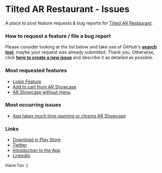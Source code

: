 # Tilted AR Restaurant - Issues

A place to post feature requests & bug reports for [Tilted AR Restaurant](https://play.google.com/store/apps/details?id=com.nishantchaudhary.tiltedarrestaurant "Download in Play Store").

### How to request a feature / file a bug report
Please consider looking at the list below and take use of GitHub's [**search tool**](https://github.com/ChaudharyNishant/TiltedARRestaurant-Issues/search?q=&state=open&type=Issues "Browse issues"), maybe your request was already submitted. Thank you. Otherwise, click [**here to create a new issue**](https://github.com/ChaudharyNishant/TiltedARRestaurant-Issues/issues/new/choose "New issue") and describe it as detailed as possible. 

### Most requested features
<ul>
  <li><a href="https://github.com/ChaudharyNishant/TiltedARRestaurant-Issues/issues/3">Login Feature</a></li>
  <li><a href="https://github.com/ChaudharyNishant/TiltedARRestaurant-Issues/issues/4">Add to cart from AR Showcase</a></li>
  <li><a href="https://github.com/ChaudharyNishant/TiltedARRestaurant-Issues/issues/5">AR Showcase without menu</a></li>
</ul>

### Most occurring issues
<ul>
  <li><a href="https://github.com/ChaudharyNishant/TiltedARRestaurant-Issues/issues/2">App takes much time opening or closing AR Showcase</a></li>
</ul>

### Links
- [Download in Play Store](https://play.google.com/store/apps/details?id=com.nishantchaudhary.tiltedarrestaurant "Play Store")
- [Twitter](https://twitter.com/code_krta_hu)
- [Introduction to the App](https://youtu.be/BwzEokkE6iU)
- [LinkedIn](https://www.linkedin.com/in/nishantchaudhary98/)

Have fun :)
